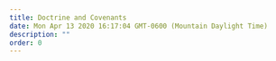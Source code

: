 ```yaml
---
title: Doctrine and Covenants
date: Mon Apr 13 2020 16:17:04 GMT-0600 (Mountain Daylight Time)
description: ""
order: 0
---
```

